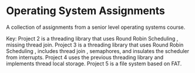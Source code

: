 # Operating System Assignments
A collection of assignments from a senior level operating systems course.

Key:
Project 2 is a threading library that uses Round Robin Scheduling , missing thread join.
Project 3 is a threading library that uses Round Robin Scheduling  , includes thread join , semaphores, and insulates the scheduler from interrupts.
Project 4 uses the previous threading library and implements thread local storage.
Project 5 is a file system based on FAT. 
